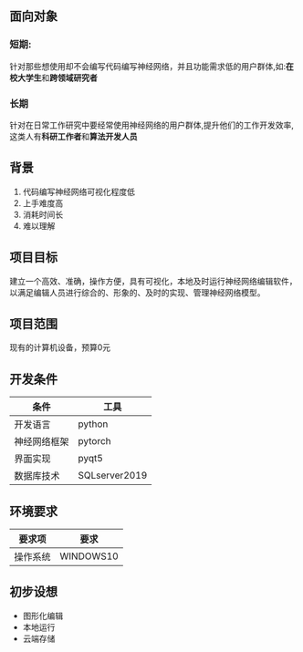 ## 面向对象

### 短期:

针对那些想使用却不会编写代码编写神经网络，并且功能需求低的用户群体,如:**在校大学生**和**跨领域研究者**

### 长期

针对在日常工作研究中要经常使用神经网络的用户群体,提升他们的工作开发效率,这类人有**科研工作者**和**算法开发人员**



## 背景

1. 代码编写神经网络可视化程度低
2. 上手难度高
3. 消耗时间长
4. 难以理解

## 项目目标

建立一个高效、准确，操作方便，具有可视化，本地及时运行神经网络编辑软件，以满足编辑人员进行综合的、形象的、及时的实现、管理神经网络模型。

## 项目范围

现有的计算机设备，预算0元

## 开发条件

| 条件         | 工具          |
| ------------ | ------------- |
| 开发语言     | python        |
| 神经网络框架 | pytorch       |
| 界面实现     | pyqt5         |
| 数据库技术   | SQLserver2019 |

## 环境要求

| 要求项   | 要求      |
| -------- | --------- |
| 操作系统 | WINDOWS10 |

## 初步设想

* 图形化编辑
* 本地运行
* 云端存储